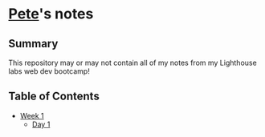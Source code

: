 # [Pete](https://github.com/grey275)'s notes

## Summary
This repository may or may not contain all of my notes from my Lighthouse labs web dev bootcamp!


## Table of Contents
* [Week 1](/week_1)
  * [Day 1](/day_1)